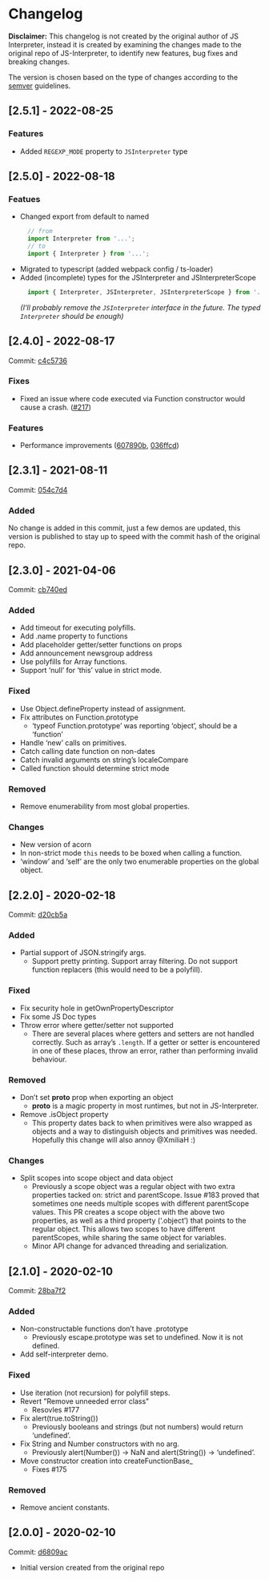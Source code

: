 # Changelog

**Disclaimer:** This changelog is not created by the original author of JS
Interpreter, instead it is created by examining the changes made to the
original repo of JS-Interpreter, to identify new features, bug fixes and
breaking changes.

The version is chosen based on the type of changes according to the
[semver](https://semver.org/) guidelines.


## [2.5.1] - 2022-08-25
### Features
  - Added `REGEXP_MODE` property to `JSInterpreter` type

## [2.5.0] - 2022-08-18
### Featues
- Changed export from default to named
  ```ts
    // from
    import Interpreter from '...';
    // to
    import { Interpreter } from '...';
  ```
- Migrated to typescript (added webpack config / ts-loader)
- Added (incomplete) types for the JSInterpreter and JSInterpreterScope
  ```ts
    import { Interpreter, JSInterpreter, JSInterpreterScope } from '...';
  ```
  _(I'll probably remove the `JSInterpreter` interface in the future. The typed `Interpreter` should be enough)_


## [2.4.0] - 2022-08-17

Commit: [c4c5736](https://github.com/NeilFraser/JS-Interpreter/commit/c4c573680307025a5e18fa95d1d97e076a04b2bb)
### Fixes
- Fixed an issue where code executed via Function constructor would cause a crash. ([#217](https://github.com/NeilFraser/JS-Interpreter/issues/217))
### Features
- Performance improvements ([607890b](https://github.com/NeilFraser/JS-Interpreter/commit/607890b8712b13bcaa7fc95c493c5df370ee097f), [036ffcd](https://github.com/NeilFraser/JS-Interpreter/commit/036ffcd482eb2f1992ec555d54cb89ffffc3b286))

## [2.3.1] - 2021-08-11

Commit: [054c7d4](https://github.com/NeilFraser/JS-Interpreter/tree/054c7d4)

### Added

No change is added in this commit, just a few demos are updated, this version
is published to stay up to speed with the commit hash of the original repo.

## [2.3.0] - 2021-04-06

Commit: [cb740ed](https://github.com/NeilFraser/JS-Interpreter/tree/cb740ed)

### Added

- Add timeout for executing polyfills.
- Add .name property to functions
- Add placeholder getter/setter functions on props
- Add announcement newsgroup address
- Use polyfills for Array functions.
- Support ‘null’ for ‘this’ value in strict mode.

### Fixed

- Use Object.defineProperty instead of assignment.
- Fix attributes on Function.prototype
  - ‘typeof Function.prototype’ was reporting ‘object’, should be a ‘function’
- Handle ‘new’ calls on primitives.
- Catch calling date function on non-dates
- Catch invalid arguments on string’s localeCompare
- Called function should determine strict mode

### Removed

- Remove enumerability from most global properties.

### Changes

- New version of acorn
- In non-strict mode `this` needs to be boxed when calling a function.
- ‘window’ and ‘self’ are the only two enumerable properties on the global object.

## [2.2.0] - 2020-02-18

Commit: [d20cb5a](https://github.com/NeilFraser/JS-Interpreter/tree/d20cb5a)

### Added

- Partial support of JSON.stringify args.
  - Support pretty printing. Support array filtering. Do not support function
    replacers (this would need to be a polyfill).

### Fixed

- Fix security hole in getOwnPropertyDescriptor
- Fix some JS Doc types
- Throw error where getter/setter not supported
  - There are several places where getters and setters are not handled
    correctly.  Such as array’s `.length`.  If a getter or setter is
    encountered in one of these places, throw an error, rather than performing
    invalid behaviour.

### Removed

- Don’t set __proto__ prop when exporting an object
  - __proto__ is a magic property in most runtimes, but not in JS-Interpreter.
- Remove .isObject property
  - This property dates back to when primitives were also wrapped as objects
    and a way to distinguish objects and primitives was needed.  Hopefully this
    change will also annoy @XmiliaH  :)

### Changes

- Split scopes into scope object and data object
  - Previously a scope object was a regular object with two extra properties
    tacked on: strict and parentScope.  Issue #183 proved that sometimes one
    needs multiple scopes with different parentScope values.  This PR creates a
    scope object with the above two properties, as well as a third property
    (‘.object’) that points to the regular object.  This allows two scopes to
    have different parentScopes, while sharing the same object for variables.
  - Minor API change for advanced threading and serialization.


## [2.1.0] - 2020-02-10

Commit: [28ba7f2](https://github.com/NeilFraser/JS-Interpreter/tree/28ba7f2)

### Added

- Non-constructable functions don’t have .prototype
  - Previously escape.prototype was set to undefined.  Now it is not defined.
- Add self-interpreter demo.

### Fixed

- Use iteration (not recursion) for polyfill steps.
- Revert "Remove unneeded error class"
  - Resovles #177
- Fix alert(true.toString())
  - Previously booleans and strings (but not numbers) would return ‘undefined’.
- Fix String and Number constructors with no arg.
  - Previously alert(Number()) -> NaN and alert(String()) -> ‘undefined’.
- Move constructor creation into createFunctionBase_
  - Fixes #175

### Removed

- Remove ancient constants.

## [2.0.0] - 2020-02-10

Commit: [d6809ac](https://github.com/NeilFraser/JS-Interpreter/tree/d6809ac)

- Initial version created from the original repo
